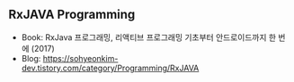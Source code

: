 ## RxJAVA Programming 
- Book: RxJava 프로그래밍, 리액티브 프로그래밍 기초부터 안드로이드까지 한 번에 (2017)
- Blog: https://sohyeonkim-dev.tistory.com/category/Programming/RxJAVA
